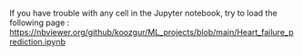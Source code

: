 If you have trouble with any cell in the Jupyter notebook, try to load the following page : 
https://nbviewer.org/github/koozgur/ML_projects/blob/main/Heart_failure_prediction.ipynb
